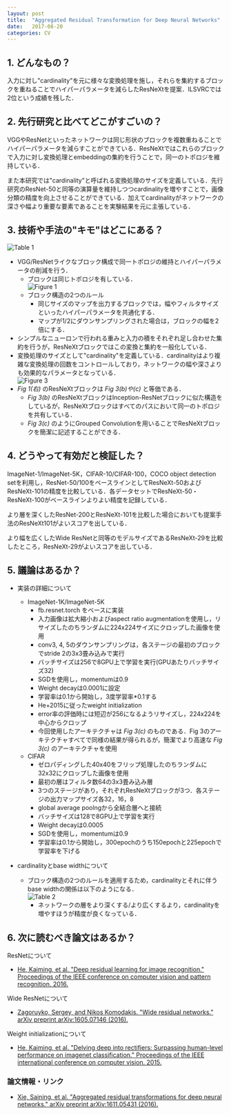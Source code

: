 ```yaml
---
layout: post
title:  "Aggregated Residual Transformation for Deep Neural Networks"
date:   2017-08-20
categories: CV
---
```


## 1. どんなもの？

入力に対し"cardinality"を元に様々な変換処理を施し，それらを集約するブロックを重ねることでハイパーパラメータを減らしたResNeXtを提案．ILSVRCでは2位という成績を残した．

## 2. 先行研究と比べてどこがすごいの？

VGGやResNetといったネットワークは同じ形状のブロックを複数重ねることでハイパーパラメータを減らすことができている．ResNeXtではこれらのブロックで入力に対し変換処理とembeddingの集約を行うことで，同一のトポロジを維持している．

また本研究では"cardinality"と呼ばれる変換処理のサイズを定義している．先行研究のResNet-50と同等の演算量を維持しつつcardinalityを増やすことで，画像分類の精度を向上させることができている．加えてcardinalityがネットワークの深さや幅より重要な要素であることを実験結果を元に主張している．

## 3. 技術や手法の"キモ"はどこにある？

![Table 1](https://raw.githubusercontent.com/shunk031/paper-survey/master/images/CV/Aggregated_Residual_Transformations_for_Deep_Neural_Networks/table1.png)

* VGG/ResNetライクなブロック構成で同一トポロジの維持とハイパーパラメータの削減を行う．
  * ブロックは同じトポロジを有している．  
	![Figure 1](https://raw.githubusercontent.com/shunk031/paper-survey/master/images/CV/Aggregated_Residual_Transformations_for_Deep_Neural_Networks/figure1.png)
  * ブロック構造の2つのルール
	* 同じサイズのマップを出力するブロックでは，幅やフィルタサイズといったハイパーパラメータを共通化する．
	* マップが1/2にダウンサンプリングされた場合は，ブロックの幅を2倍にする．
* シンプルなニューロンで行われる重みと入力の積をそれぞれ足し合わせた集約を行うが，ResNeXtブロックではこの変換と集約を一般化している．
* 変換処理のサイズとして"cardinality"を定義している．cardinalityはより複雑な変換処理の回数をコントロールしており，ネットワークの幅や深さよりも効果的なパラメータとなっている．  
![Figure 3](https://raw.githubusercontent.com/shunk031/paper-survey/master/images/CV/Aggregated_Residual_Transformations_for_Deep_Neural_Networks/figure3.png)
* *Fig 1(右)* のResNeXtブロックは *Fig 3(b)や(c)* と等価である．
  * *Fig 3(b)* のResNeXtブロックはInception-ResNetブロックに似た構造をしているが，ResNeXtブロックはすべてのパスにおいて同一のトポロジを共有している．
  * *Fig 3(c)* のようにGrouped Convolutionを用いることでResNeXtブロックを簡潔に記述することができる．
  
## 4. どうやって有効だと検証した？

ImageNet-1/ImageNet-5K，CIFAR-10/CIFAR-100，COCO object detection setを利用し，ResNet-50/100をベースラインとしてResNeXt-50およびResNeXt-101の精度を比較している．各データセットでResNeXt-50・ResNeXt-100がベースラインよりよい精度を記録している．

より層を深くしたResNet-200とResNeXt-101を比較した場合においても提案手法のResNeXt101がよいスコアを出している．

より幅を広くしたWide ResNetと同等のモデルサイズであるResNeXt-29を比較したところ，ResNeXt-29がよいスコアを出している．

## 5. 議論はあるか？

* 実装の詳細について
  * ImageNet-1K/ImageNet-5K
	* fb.resnet.torch をベースに実装
	* 入力画像は拡大縮小およびaspect ratio augmentationを使用し，リサイズしたのちランダムに224x224サイズにクロップした画像を使用
	* conv3, 4, 5のダウンサンプリングは，各ステージの最初のブロックでstride 2の3x3畳み込みで実行
	* バッチサイズは256で8GPU上で学習を実行(GPUあたりバッチサイズ32)
	* SGDを使用し，momentumは0.9
	* Weight decayは0.0001に設定
	* 学習率は0.1から開始し，3度学習率*0.1する
	* He+2015に従ったweight initialization
	* error率の評価時には短辺が256になるようリサイズし，224x224を中心からクロップ
	* 今回使用したアーキテクチャは *Fig 3(c)* のものである．Fig 3のアーキテクチャすべてで同様の結果が得られるが，簡潔でより高速な *Fig 3(c)* のアーキテクチャを使用
  * CIFAR
	* ゼロパディングした40x40をフリップ処理したのちランダムに32x32にクロップした画像を使用
	* 最初の層はフィルタ数64の3x3畳み込み層
	* 3つのステージがあり，それぞれResNeXtブロックが3つ．各ステージの出力マップサイズ各32，16，8
	* global average poolngから全結合層へと接続
	* バッチサイズは128で8GPU上で学習を実行
	* Weight decayは0.0005
	* SGDを使用し，momentumは0.9
	* 学習率は0.1から開始し，300epochのうち150epochと225epochで学習率を下げる
	
* cardinalityとbase widthについて
  * ブロック構造の2つのルールを適用するため，cardinalityとそれに伴うbase widthの関係は以下のようになる．  
	![Table 2](https://raw.githubusercontent.com/shunk031/paper-survey/master/images/CV/Aggregated_Residual_Transformations_for_Deep_Neural_Networks/table2.png)
	* ネットワークの層をより深くする/より広くするより，cardinalityを増やすほうが精度が良くなっている．
	
## 6. 次に読むべき論文はあるか？

ResNetについて
* [He, Kaiming, et al. "Deep residual learning for image recognition." Proceedings of the IEEE conference on computer vision and pattern recognition. 2016.](http://www.cv-foundation.org/openaccess/content_cvpr_2016/html/He_Deep_Residual_Learning_CVPR_2016_paper.html)

Wide ResNetについて
* [Zagoruyko, Sergey, and Nikos Komodakis. "Wide residual networks." arXiv preprint arXiv:1605.07146 (2016).](https://arxiv.org/abs/1605.07146)

Weight initializationについて
* [He, Kaiming, et al. "Delving deep into rectifiers: Surpassing human-level performance on imagenet classification." Proceedings of the IEEE international conference on computer vision. 2015.](http://www.cv-foundation.org/openaccess/content_iccv_2015/html/He_Delving_Deep_into_ICCV_2015_paper.html)

### 論文情報・リンク

* [Xie, Saining, et al. "Aggregated residual transformations for deep neural networks." arXiv preprint arXiv:1611.05431 (2016).](https://arxiv.org/pdf/1611.05431)

